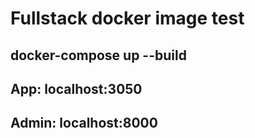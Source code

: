 # Fullstack docker image test

## docker-compose up --build
## App: localhost:3050
## Admin: localhost:8000
